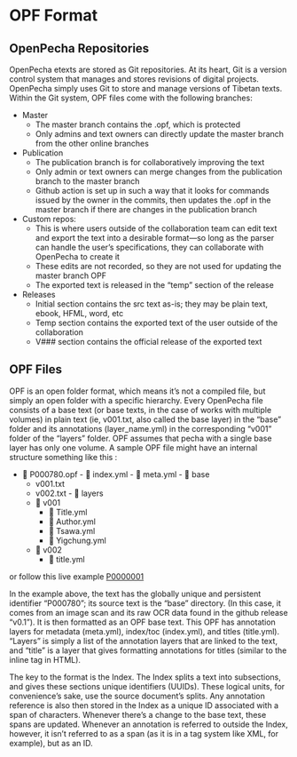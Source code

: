 # OPF Format

## OpenPecha Repositories
OpenPecha etexts are stored as Git repositories. At its heart, Git is a version control system that manages and stores revisions of digital projects. OpenPecha simply uses Git to store and manage versions of Tibetan texts. Within the Git system, OPF files come with the following branches:

- Master
    - The master branch contains the .opf, which is protected
    - Only admins and text owners can directly update the master branch from the other online branches
- Publication
    - The publication branch is for collaboratively improving the text
    - Only admin or text owners can merge changes from the publication branch to the master branch
    - Github action is set up in such a way that it looks for commands issued by the owner in the commits, then updates the .opf in the master branch if there are changes in the publication branch
- Custom repos:
    - This is where users outside of the collaboration team can edit text and export the text into a desirable format—so long as the parser can handle the user’s specifications, they can collaborate with OpenPecha to create it
    - These edits are not recorded, so they are not used for updating the master branch OPF
    - The exported text is released in the “temp” section of the release
- Releases
    - Initial section contains the src text as-is; they may be plain text, ebook, HFML, word, etc
    - Temp section contains the exported text of the user outside of the collaboration
    - V### section contains the official release of the exported text

## OPF Files
OPF is an open folder format, which means it’s not a compiled file, but simply an open folder with a specific hierarchy. Every OpenPecha file consists of a base text (or base texts, in the case of works with multiple volumes) in plain text (ie, v001.txt, also called the base layer) in the “base” folder and its annotations (layer_name.yml) in the corresponding “v001” folder of the “layers” folder. OPF assumes that pecha with a single base layer has only one volume. A sample OPF file might have an internal structure something like this :

-    📁  P000780.opf
    - 📄 index.yml
    - 📄 meta.yml
    - 📁 base
        - v001.txt
        - v002.txt
    - 📁 layers
        - 📁 v001
            - 📄 Title.yml
            - 📄 Author.yml
            - 📄 Tsawa.yml
            - 📄 Yigchung.yml
        - 📁 v002
            - 📄 title.yml

or follow this live example [P0000001](https://github.com/OpenPecha/P000001/tree/master/P000001.opf)

In the example above, the text has the globally unique and persistent identifier “P000780”; its source text is the “base” directory. (In this case, it comes from an image scan and its raw OCR data found in the github release “v0.1”). It is then formatted as an OPF base text. This OPF has annotation layers for metadata (meta.yml), index/toc (index.yml), and titles (title.yml). “Layers” is simply a list of the annotation layers that are linked to the text, and “title” is a layer that gives formatting annotations for titles (similar to the <title></title> inline tag in HTML).

The key to the format is the Index. The Index splits a text into subsections, and gives these sections unique identifiers (UUIDs). These logical units, for convenience’s sake, use the source document’s splits. Any annotation reference is also then stored in the Index as a unique ID associated with a span of characters. Whenever there’s a change to the base text, these spans are updated. Whenever an annotation is referred to outside the Index, however, it isn’t referred to as a span (as it is in a tag system like XML, for example), but as an ID.
